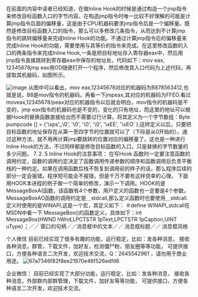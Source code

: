 在前面的内容中读者已经知道，在做Inline Hook的时候是通过构造一个jmp指令来修改目标函数入口的字节内容。在构造jmp指令时唯一比较不好理解的可能是计算jmp指令后面的偏移量，这是由于CPU机器码要求jmp指令后是一个偏移量。既然是修改目标函数入口的指令，那么可以多修改几条指令，从而达到不计算jmp 指令的跳转偏移量来完成Inline Hook的功能。不通过计算jmp指令后的偏移量来完成Inline Hook的功能，需要使用与其等价的指令来完成。在这里修改函数的入口的两条指令来完成Inline Hook,一条是把目标地址存入寄存器eax中，然后用jmp指令直接跳转到寄存器eax中保存的地址处，代码如下：mov eax, 12345678jmp eax用OD随便打开一个程序，然后修改其入口代码为上述代码，再提取其机器码，如图所示。
  
  ![image](https://user-images.githubusercontent.com/96330669/194980175-d72fc21f-eedf-4a27-ac36-a6077ba159a2.png)
从图中可以看出，mov eax,12345678对应的机器码为B878563412,也就是说，B8是mov指令的机器码。再看一下jmpeax,其对应的机器码为FFEO.看过moveax,12345678/peax对应的机器指令以后就会明白，mov指令的机器码是不变的，jmp eax指令的机器码也是不变的，变化的只有地址，而这里的地址可以根据Hook的替换函数直接给出而不需要过行计算。将其定义为一个字节数组：Byte pumpcode [] = {'\xps',,\0', '\0', '\0', '\0', '\xEE', '\xEO' );这样定义以后，只要把目标函数的地址保存在从第一至四字节的位置就可以了（下际是从0开始的）。通过这种方法，就不用再计算jmp要跳转的位置对应的偏移量了。这也是一种进行Inline Hook的方法，不过同样都是修改目标函数的入口，只是替换的字节数量的多少问题。
   7. 2. 5 Inline Hook的注意事项：
在写Hook 函数时一定要注意函数的调用约定，函数的调用约定决定了函数调用传递参数的顺序和函数调用后负责平衡栈的一种约定。如果在调用函数后栈不恢复到调用前的样子的话，那么程序后续的部分一定会报错。程序短可能会不报错，但是千万不要有这样侥幸的心理。
下面用HOOK本进程的例子做一个简单的修改，演示一下调用。HOOK的是MessageBoxA(函数，该函数有4个参数，用户定义的函数也一定要是4个参数。MessageBoxAO函数的调用约定是＿stdcall,那么定义函数时也要使用＿stdcall.定义时使用的是WINAPI,这是一个宏，其定义如下：
＃define WINAPI_stdcall在MSDN中看一下 MessageBox()的函数定义，具体如下：int MessageBox(HWND hWnd,LPCTSTR 1pText,LPCTSTR 1pCaption,UINT uType）；／／ 窗口的句柄／／消息框中的文本／／ 消息框标题／／ 消息框风格

个人微信
目前已经实现了很多有趣的功能，运行稳定，比如：发各种消息，
接收各种消息，群管，下载文件，加好友，检测僵尸粉，朋友圈等等功能，
可提供接口，方便各种语言二次开发，欢迎技术交流，Q：2645542961
，请勿用于商业用途。
![67a7346f82f8ee21970e46f526edfd6](https://user-images.githubusercontent.com/96330669/194980289-d0a8a222-ffe4-4459-ae75-b68fd8827695.png)


企业微信：
目前已经实现了大部分功能，运行稳定，比如：发各种消息，
接收各种消息，外部群内部群管理，下载文件，加好友等等功能，
可提供接口，方便各种语言二次开发，欢迎技术交流。
